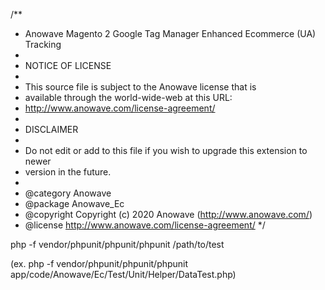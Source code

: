 /**
 * Anowave Magento 2 Google Tag Manager Enhanced Ecommerce (UA) Tracking
 *
 * NOTICE OF LICENSE
 *
 * This source file is subject to the Anowave license that is
 * available through the world-wide-web at this URL:
 * http://www.anowave.com/license-agreement/
 *
 * DISCLAIMER
 *
 * Do not edit or add to this file if you wish to upgrade this extension to newer
 * version in the future.
 *
 * @category 	Anowave
 * @package 	Anowave_Ec
 * @copyright 	Copyright (c) 2020 Anowave (http://www.anowave.com/)
 * @license  	http://www.anowave.com/license-agreement/
 */

php -f vendor/phpunit/phpunit/phpunit /path/to/test

(ex. php -f vendor/phpunit/phpunit/phpunit app/code/Anowave/Ec/Test/Unit/Helper/DataTest.php)

